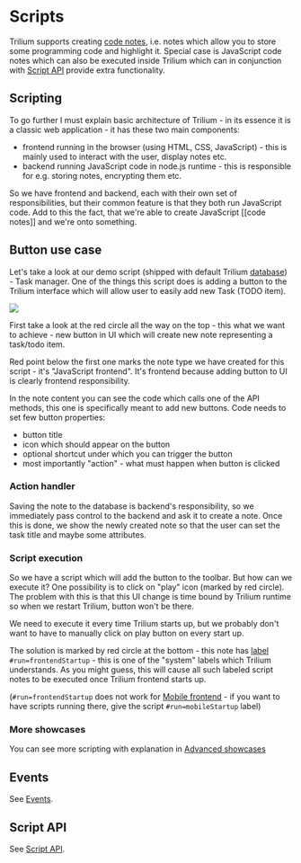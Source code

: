 # Scripts
Trilium supports creating [code notes](code-notes.md), i.e. notes which allow you to store some programming code and highlight it. Special case is JavaScript code notes which can also be executed inside Trilium which can in conjunction with [Script API](script-api.md) provide extra functionality.

Scripting
---------

To go further I must explain basic architecture of Trilium - in its essence it is a classic web application - it has these two main components:

*   frontend running in the browser (using HTML, CSS, JavaScript) - this is mainly used to interact with the user, display notes etc.
*   backend running JavaScript code in node.js runtime - this is responsible for e.g. storing notes, encrypting them etc.

So we have frontend and backend, each with their own set of responsibilities, but their common feature is that they both run JavaScript code. Add to this the fact, that we're able to create JavaScript \[\[code notes\]\] and we're onto something.

Button use case
---------------

Let's take a look at our demo script (shipped with default Trilium [database](database.md)) - Task manager. One of the things this script does is adding a button to the Trilium interface which will allow user to easily add new Task (TODO item).

![](images/button-script.png)

First take a look at the red circle all the way on the top - this what we want to achieve - new button in UI which will create new note representing a task/todo item.

Red point below the first one marks the note type we have created for this script - it's "JavaScript frontend". It's frontend because adding button to UI is clearly frontend responsibility.

In the note content you can see the code which calls one of the API methods, this one is specifically meant to add new buttons. Code needs to set few button properties:

*   button title
*   icon which should appear on the button
*   optional shortcut under which you can trigger the button
*   most importantly "action" - what must happen when button is clicked

### Action handler

Saving the note to the database is backend's responsibility, so we immediately pass control to the backend and ask it to create a note. Once this is done, we show the newly created note so that the user can set the task title and maybe some attributes.

### Script execution

So we have a script which will add the button to the toolbar. But how can we execute it? One possibility is to click on "play" icon (marked by red circle). The problem with this is that this UI change is time bound by Trilium runtime so when we restart Trilium, button won't be there.

We need to execute it every time Trilium starts up, but we probably don't want to have to manually click on play button on every start up.

The solution is marked by red circle at the bottom - this note has [label](attributes.md) `#run=frontendStartup` - this is one of the "system" labels which Trilium understands. As you might guess, this will cause all such labeled script notes to be executed once Trilium frontend starts up.

(`#run=frontendStartup` does not work for [Mobile frontend](mobile-frontend.md) - if you want to have scripts running there, give the script `#run=mobileStartup` label)

### More showcases

You can see more scripting with explanation in [Advanced showcases](advanced-showcases.md)

Events
------

See [Events](events.md).

Script API
----------

See [Script API](script-api.md).
